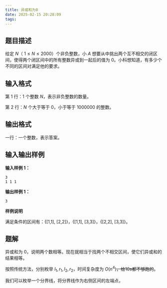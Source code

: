 ```yaml
---
title: 异或和为0
date: 2025-02-15 20:28:09
tags:
---
```


## 题目描述

给定 $N$（ $1 \leq N \leq 2000$）个非负整数，小 $A$ 想要从中挑出两个互不相交的闭区间，使得两个闭区间中的所有整数异或到一起后的值为 $0$。小科想知道，有多少个不同的区间对满足他的要求。

## 输入格式

第 $1$ 行：$1$ 个整数 $N$，表示非负整数的数量。

第 $2$ 行：$N$ 个大于等于 $0$，小于等于 $1000000$ 的整数。

## 输出格式

一行：一个整数，表示答案。

## 输入输出样例

**输入样例 1：**

```
3
1 1 1
```

**输出样例 1：**

```
3
```

**样例说明**

满足条件的区间有：{[1,1], [2,2]}，{[1,1], [3,3]}，{[2,2], [3,3]}。

## 题解

异或和为 $0$，说明两个数相等。现在就相当于找两个不相交区间，使它们异或和的结果相等。

按照传统方法，分别枚举 $l_1, r_1, l_2, r_2$，时间复杂度为 $O(n^4)$~~，给10s都不够跑的~~。

我们可以枚举一个分界线，将分界线作为右侧区间的左端点，
